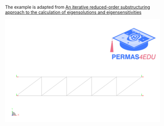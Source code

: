 The example is adapted from  [An iterative reduced-order substructuring approach to the calculation of eigensolutions and eigensensitivities](https://doi.org/10.1016/j.ymssp.2019.05.006)

![2D Frame model](2D_frame_model.png)

